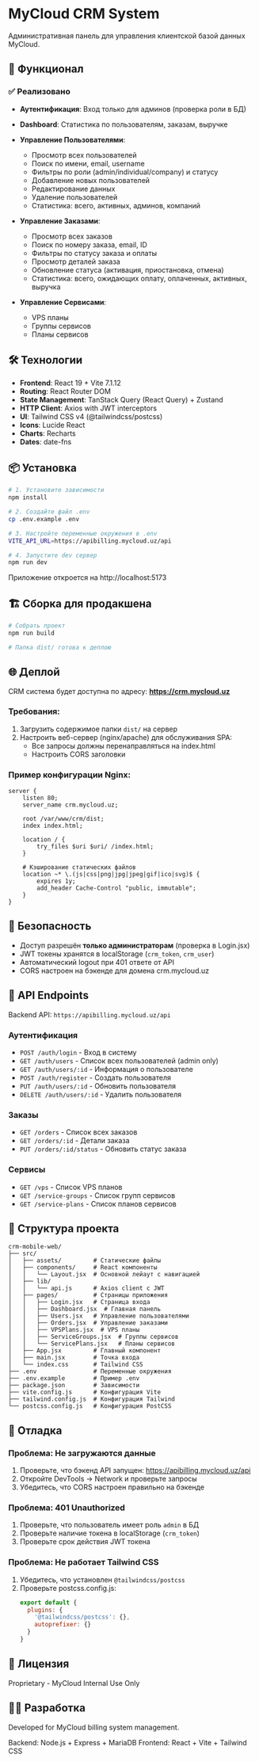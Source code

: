 # MyCloud CRM System

Административная панель для управления клиентской базой данных MyCloud.

## 🚀 Функционал

### ✅ Реализовано

- **Аутентификация**: Вход только для админов (проверка роли в БД)
- **Dashboard**: Статистика по пользователям, заказам, выручке
- **Управление Пользователями**:
  - Просмотр всех пользователей
  - Поиск по имени, email, username
  - Фильтры по роли (admin/individual/company) и статусу
  - Добавление новых пользователей
  - Редактирование данных
  - Удаление пользователей
  - Статистика: всего, активных, админов, компаний
  
- **Управление Заказами**:
  - Просмотр всех заказов
  - Поиск по номеру заказа, email, ID
  - Фильтры по статусу заказа и оплаты
  - Просмотр деталей заказа
  - Обновление статуса (активация, приостановка, отмена)
  - Статистика: всего, ожидающих оплату, оплаченных, активных, выручка

- **Управление Сервисами**:
  - VPS планы
  - Группы сервисов
  - Планы сервисов

## 🛠 Технологии

- **Frontend**: React 19 + Vite 7.1.12
- **Routing**: React Router DOM
- **State Management**: TanStack Query (React Query) + Zustand
- **HTTP Client**: Axios with JWT interceptors
- **UI**: Tailwind CSS v4 (@tailwindcss/postcss)
- **Icons**: Lucide React
- **Charts**: Recharts
- **Dates**: date-fns

## 📦 Установка

```bash
# 1. Установите зависимости
npm install

# 2. Создайте файл .env
cp .env.example .env

# 3. Настройте переменные окружения в .env
VITE_API_URL=https://apibilling.mycloud.uz/api

# 4. Запустите dev сервер
npm run dev
```

Приложение откроется на http://localhost:5173

## 🏗 Сборка для продакшена

```bash
# Собрать проект
npm run build

# Папка dist/ готова к деплою
```

## 🌐 Деплой

CRM система будет доступна по адресу: **https://crm.mycloud.uz**

### Требования:

1. Загрузить содержимое папки `dist/` на сервер
2. Настроить веб-сервер (nginx/apache) для обслуживания SPA:
   - Все запросы должны перенаправляться на index.html
   - Настроить CORS заголовки

### Пример конфигурации Nginx:

```nginx
server {
    listen 80;
    server_name crm.mycloud.uz;

    root /var/www/crm/dist;
    index index.html;

    location / {
        try_files $uri $uri/ /index.html;
    }

    # Кэширование статических файлов
    location ~* \.(js|css|png|jpg|jpeg|gif|ico|svg)$ {
        expires 1y;
        add_header Cache-Control "public, immutable";
    }
}
```

## 🔐 Безопасность

- Доступ разрешён **только администраторам** (проверка в Login.jsx)
- JWT токены хранятся в localStorage (`crm_token`, `crm_user`)
- Автоматический logout при 401 ответе от API
- CORS настроен на бэкенде для домена crm.mycloud.uz

## 🔌 API Endpoints

Backend API: `https://apibilling.mycloud.uz/api`

### Аутентификация
- `POST /auth/login` - Вход в систему
- `GET /auth/users` - Список всех пользователей (admin only)
- `GET /auth/users/:id` - Информация о пользователе
- `POST /auth/register` - Создать пользователя
- `PUT /auth/users/:id` - Обновить пользователя
- `DELETE /auth/users/:id` - Удалить пользователя

### Заказы
- `GET /orders` - Список всех заказов
- `GET /orders/:id` - Детали заказа
- `PUT /orders/:id/status` - Обновить статус заказа

### Сервисы
- `GET /vps` - Список VPS планов
- `GET /service-groups` - Список групп сервисов
- `GET /service-plans` - Список планов сервисов

## 📁 Структура проекта

```
crm-mobile-web/
├── src/
│   ├── assets/         # Статические файлы
│   ├── components/     # React компоненты
│   │   └── Layout.jsx  # Основной лейаут с навигацией
│   ├── lib/
│   │   └── api.js      # Axios client с JWT
│   ├── pages/          # Страницы приложения
│   │   ├── Login.jsx   # Страница входа
│   │   ├── Dashboard.jsx  # Главная панель
│   │   ├── Users.jsx   # Управление пользователями
│   │   ├── Orders.jsx  # Управление заказами
│   │   ├── VPSPlans.jsx  # VPS планы
│   │   ├── ServiceGroups.jsx  # Группы сервисов
│   │   └── ServicePlans.jsx   # Планы сервисов
│   ├── App.jsx         # Главный компонент
│   ├── main.jsx        # Точка входа
│   └── index.css       # Tailwind CSS
├── .env                # Переменные окружения
├── .env.example        # Пример .env
├── package.json        # Зависимости
├── vite.config.js      # Конфигурация Vite
├── tailwind.config.js  # Конфигурация Tailwind
└── postcss.config.js   # Конфигурация PostCSS
```

## 🐛 Отладка

### Проблема: Не загружаются данные

1. Проверьте, что бэкенд API запущен: https://apibilling.mycloud.uz/api
2. Откройте DevTools → Network и проверьте запросы
3. Убедитесь, что CORS настроен правильно на бэкенде

### Проблема: 401 Unauthorized

1. Проверьте, что пользователь имеет роль `admin` в БД
2. Проверьте наличие токена в localStorage (`crm_token`)
3. Проверьте срок действия JWT токена

### Проблема: Не работает Tailwind CSS

1. Убедитесь, что установлен `@tailwindcss/postcss`
2. Проверьте postcss.config.js:
   ```javascript
   export default {
     plugins: {
       '@tailwindcss/postcss': {},
       autoprefixer: {}
     }
   }
   ```

## 📝 Лицензия

Proprietary - MyCloud Internal Use Only

## 👨‍💻 Разработка

Developed for MyCloud billing system management.

Backend: Node.js + Express + MariaDB
Frontend: React + Vite + Tailwind CSS
